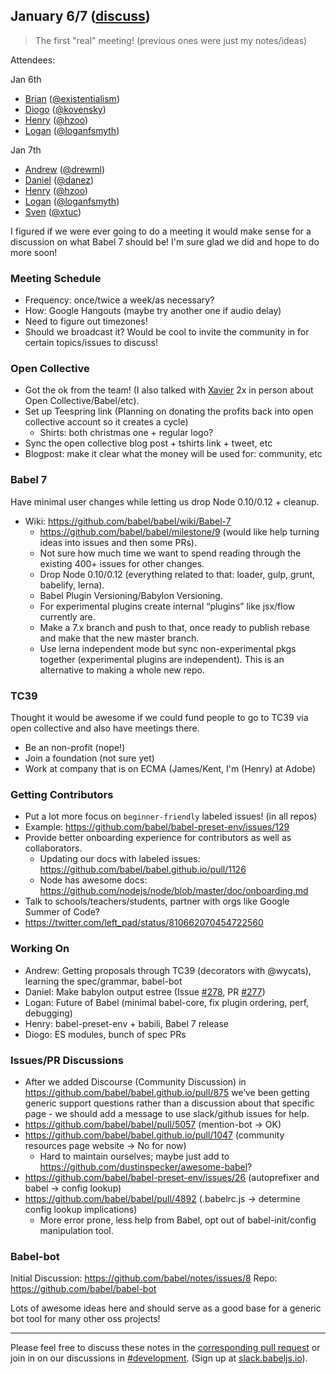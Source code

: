 ## January 6/7 ([discuss](https://github.com/babel/notes/pull/11))

> The first "real" meeting! (previous ones were just my notes/ideas)

Attendees: 

Jan 6th

- [Brian](https://twitter.com/existentialism) ([@existentialism](https://github.com/existentialism))
- [Diogo](https://twitter.com/kovnsk) ([@kovensky](https://github.com/kovensky))
- [Henry](https://twitter.com/left_pad) ([@hzoo](https://github.com/hzoo))
- [Logan](https://twitter.com/loganfsmyth) ([@loganfsmyth](https://github.com/loganfsmyth))

Jan 7th

- [Andrew](https://twitter.com/drewml) ([@drewml](https://github.com/drewml))
- [Daniel](https://twitter.com/TschinderDaniel) ([@danez](https://github.com/danez))
- [Henry](https://twitter.com/left_pad) ([@hzoo](https://github.com/hzoo))
- [Logan](https://twitter.com/loganfsmyth) ([@loganfsmyth](https://github.com/loganfsmyth))
- [Sven](https://twitter.com/svensauleau) ([@xtuc](https://github.com/xtuc))

I figured if we were ever going to do a meeting it would make sense for a discussion on what Babel 7 should be! I'm sure glad we did and hope to do more soon!

### Meeting Schedule
- Frequency: once/twice a week/as necessary?
- How: Google Hangouts (maybe try another one if audio delay)
- Need to figure out timezones!
- Should we broadcast it? Would be cool to invite the community in for certain topics/issues to discuss!

### Open Collective
- Got the ok from the team! (I also talked with [Xavier](https://twitter.com/xdamman) 2x in person about Open Collective/Babel/etc).
- Set up Teespring link (Planning on donating the profits back into open collective account so it creates a cycle)
  - Shirts: both christmas one + regular logo?
- Sync the open collective blog post + tshirts link + tweet, etc
- Blogpost: make it clear what the money will be used for: community, etc

### Babel 7

Have minimal user changes while letting us drop Node 0.10/0.12 + cleanup.

- Wiki: https://github.com/babel/babel/wiki/Babel-7
   - https://github.com/babel/babel/milestone/9 (would like help turning ideas into issues and then some PRs).
   - Not sure how much time we want to spend reading through the existing 400+ issues for other changes.
   - Drop Node 0.10/0.12 (everything related to that: loader, gulp, grunt, babelify, lerna).
   - Babel Plugin Versioning/Babylon Versioning.
   - For experimental plugins create internal “plugins” like jsx/flow currently are.
   - Make a 7.x branch and push to that, once ready to publish rebase and make that the new master branch.
   - Use lerna independent mode but sync non-experimental pkgs together (experimental plugins are independent). This is an alternative to making a whole new repo.

### TC39

Thought it would be awesome if we could fund people to go to TC39 via open collective and also have meetings there.

- Be an non-profit (nope!)
- Join a foundation (not sure yet)
- Work at company that is on ECMA (James/Kent, I'm (Henry) at Adobe)

### Getting Contributors

- Put a lot more focus on `beginner-friendly` labeled issues! (in all repos)
 - Example: https://github.com/babel/babel-preset-env/issues/129
- Provide better onboarding experience for contributors as well as collaborators.
  - Updating our docs with labeled issues: https://github.com/babel/babel.github.io/pull/1126
  - Node has awesome docs: https://github.com/nodejs/node/blob/master/doc/onboarding.md
- Talk to schools/teachers/students, partner with orgs like Google Summer of Code?
 - https://twitter.com/left_pad/status/810662070454722560

### Working On

- Andrew: Getting proposals through TC39 (decorators with @wycats), learning the spec/grammar, babel-bot
- Daniel: Make babylon output estree (Issue [#278](https://github.com/babel/babylon/issues/278), PR [#277](https://github.com/babel/babylon/pull/277))
- Logan: Future of Babel (minimal babel-core, fix plugin ordering, perf, debugging)
- Henry: babel-preset-env + babili, Babel 7 release
- Diogo: ES modules, bunch of spec PRs

### Issues/PR Discussions

- After we added Discourse (Community Discussion) in https://github.com/babel/babel.github.io/pull/875 we’ve been getting generic support questions rather than a discussion about that specific page - we should add a message to use slack/github issues for help.
- https://github.com/babel/babel/pull/5057 (mention-bot -> OK)
- https://github.com/babel/babel.github.io/pull/1047 (community resources page website -> No for now)
  - Hard to maintain ourselves; maybe just add to https://github.com/dustinspecker/awesome-babel?
- https://github.com/babel/babel-preset-env/issues/26 (autoprefixer and babel -> config lookup)
- https://github.com/babel/babel/pull/4892 (.babelrc.js -> determine config lookup implications)
  - More error prone, less help from Babel, opt out of babel-init/config manipulation tool.

### Babel-bot

Initial Discussion: https://github.com/babel/notes/issues/8
Repo: https://github.com/babel/babel-bot

Lots of awesome ideas here and should serve as a good base for a generic bot tool for many other oss projects!

---

Please feel free to discuss these notes in the [corresponding pull request](https://github.com/babel/notes/pull/11) or join in on our discussions in [#development](https://babeljs.slack.com/messages/development). (Sign up at [slack.babeljs.io](https://slack.babeljs.io/)).
